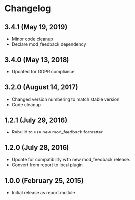 # Changelog

## 3.4.1 (May 19, 2019)

- Minor code cleanup
- Declare mod_feedback dependency

## 3.4.0 (May 13, 2018)

- Updated for GDPR compliance

## 3.2.0 (August 14, 2017)

- Changed version numbering to match stable version
- Code cleanup

## 1.2.1 (July 29, 2016)

- Rebuild to use new mod_feedback formatter

## 1.2.0 (July 28, 2016)

- Update for compatibility with new mod_feedback release.
- Convert from report to local plugin

## 1.0.0 (February 25, 2015)

- Initial release as report module

